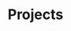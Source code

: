 ---
title: Projects

features:
  - title: "Chapeau"
    image: "/images/projectsPics/Chapeau.png"
    content:  "For our first-year IT project, my team and I developed Chapeau a comprehensive digital management system for a restaurant. This cutting-edge solution, built using C#, Windows Forms, and SQL, seamlessly integrates the operations of waitresses, the kitchen, the bar, and the checkout process. Designed to enhance efficiency and customer service, Chapeau ensures smooth communication between staff and streamlined order processing. Our project demonstrates our ability to collaborate effectively and leverage modern technologies to solve real-world challenges. <br> <div class='badge-container'>  [![C#](https://img.shields.io/badge/Language-C%23-blue?style=for-the-badge&logo=c-sharp&logoColor=white)](https://docs.microsoft.com/en-us/dotnet/csharp/)[![Project Status: Done](https://img.shields.io/badge/Project%20Status-Done-Green?style=for-the-badge)](https://your-project-url) [![.NET Badge](https://img.shields.io/badge/.NET-5C2D91?style=for-the-badge&logo=.net&logoColor=white)]() [![Windows Badge](https://img.shields.io/badge/Windows-0078D6?style=for-the-badge&logo=windows&logoColor=white)]() [![SQL Azure](https://img.shields.io/badge/SQL%20Azure-0078D4?style=for-the-badge&logo=microsoft-azure&logoColor=white)](https://azure.microsoft.com/en-us/services/sql-database/)</div>"
    button: 
        enable: true
        label: "Github Repo!"
        link: "https://github.com/AsielElaouare/Chapeau"

  - title: "Someren"
    image: "/images/projectsPics/Someren.png"
    content:  "In this project, our group aimed to collectively design, implement, and demonstrate proficiency in various aspects of database management, including Entity-Relationship Diagram (ERD) modeling, SQL querying, and integration with C# using Microsoft SQL Server and Management Studio. The database is hosted on Azure for enhanced accessibility and scalability. <br> <div class='badge-container'>  [![C#](https://img.shields.io/badge/Language-C%23-blue?style=for-the-badge&logo=c-sharp&logoColor=white)](https://docs.microsoft.com/en-us/dotnet/csharp/)[![Project Status: Done](https://img.shields.io/badge/Project%20Status-Done-Green?style=for-the-badge)](https://your-project-url) [![.NET Badge](https://img.shields.io/badge/.NET-5C2D91?style=for-the-badge&logo=.net&logoColor=white)]() [![Windows Badge](https://img.shields.io/badge/Windows-0078D6?style=for-the-badge&logo=windows&logoColor=white)]() [![SQL Azure](https://img.shields.io/badge/SQL%20Azure-0078D4?style=for-the-badge&logo=microsoft-azure&logoColor=white)](https://azure.microsoft.com/en-us/services/sql-database/)</div>"
    button: 
        enable: true
        label: "Github Repo!"
        link: "https://github.com/AsielElaouare/Someren"

  - title: "Homelab server"
    image: "/images/projectsPics/22773483a127559a5d59b817c597a7b6.png"
    content:  "This advanced Homelab Server project features a high-performance setup leveraging Proxmox as the virtualization platform, which enables efficient management of multiple virtual machines and containers. Integrated with Cloudflare, it ensures top-tier security and performance for all web-facing services. Nginx Proxy Manager is utilized to streamline web traffic management, providing flexible routing and enhanced security features. Additionally, custom DNS configurations with a personal domain optimize network efficiency and accessibility. This robust, scalable server environment hosts a variety of projects and applications, demonstrating cutting-edge practices in server management, security, and hosting.<br> <div class='badge-container'> [![Proxmox](https://img.shields.io/badge/Proxmox-FF6600?style=for-the-badge&logo=proxmox&logoColor=black)]() [![Docker](https://img.shields.io/badge/Docker-2496ED?style=for-the-badge&logo=docker&logoColor=white)]() [![Portainer](https://img.shields.io/badge/Portainer-2A9D8F?style=for-the-badge&logo=portainer&logoColor=white)]() [![Cloudflare](https://img.shields.io/badge/Cloudflare-F38020?style=for-the-badge&logo=cloudflare&logoColor=white)]() [![Nginx Proxy Manager](https://img.shields.io/badge/Nginx_Proxy_Manager-009639?style=for-the-badge&logo=nginx&logoColor=white)]() [![Pi-hole](https://img.shields.io/badge/Pi--hole-000000?style=for-the-badge&logo=pi-hole&logoColor=red)]() </div>"
    button: 
        enable: false
        label: "Check it out!"
        link: ""

  - title: "Chrome Extension MyTimeTable"
    image: "/images/projectsPics/Mytimetable.png"
    content:  "The MyTimetable NL Chrome Extension provides instant access to the MyTimetable schedules of students in the Netherlands. By integrating with the MyTimetable platform, it allows students to view their class schedules directly from their browser with real-time updates. Developed using Bootstrap, JavaScript, and Express.js for the backend. This extension offers quick access to timetables with a single click, ensuring users always see the latest schedule changes through a simple and intuitive interface. <br> <div class='badge-container'> [![Bootstrap](https://img.shields.io/badge/Bootstrap-563D7C?style=for-the-badge&logo=bootstrap&logoColor=white)](https://getbootstrap.com/)![JavaScript](https://img.shields.io/badge/JavaScript-F7DF1E?style=for-the-badge&logo=javascript&logoColor=black) [![HTML5](https://img.shields.io/badge/HTML5-E34F26?style=for-the-badge&logo=html5&logoColor=white)](https://developer.mozilla.org/en-US/docs/Web/Guide/HTML/HTML5) ![Express.js](https://img.shields.io/badge/Express.js-4CAF50?style=for-the-badge&logo=express&logoColor=white) [![JSON](https://img.shields.io/badge/JSON-FFA500?style=for-the-badge&logo=json&logoColor=white)](https://www.json.org/json-en.html)[![Project Status: Done](https://img.shields.io/badge/Project%20Status-Done-Green?style=for-the-badge)]()</div>"
    button: 
        enable: true
        label: "Check it out!"
        link: "https://chromewebstore.google.com/detail/mytimetable-extension/klncbnaldfocekpkobheednoaddhgpna"

  - title: "NutrientQuery"
    image: "/images/projectsPics/NutrientQuery.png"
    content:  "The NutrientQuery project is a simple tool that helps users get nutritional information about the food they input. It uses an API key to connect to a database of nutritional data. Users provide information about the food they're interested in, and the project fetches relevant nutritional details using the API key. It's a handy way for people to quickly access information about the nutrients in their food choices. In addition to providing nutritional information, the NutrientQuery project goes the extra mile by presenting the data in a visually accessible way. After fetching the nutrient details, the project creates a pie chart to help users better understand the distribution of nutrients in the food. This visual representation makes it easier for users to grasp the proportion of different nutrients present in their selected food item. <br> <div class='badge-container'> [![Bootstrap](https://img.shields.io/badge/Bootstrap-563D7C?style=for-the-badge&logo=bootstrap&logoColor=white)](https://getbootstrap.com/)[![jQuery](https://img.shields.io/badge/jQuery-0769AD?style=for-the-badge&logo=jquery&logoColor=white)](https://jquery.com/) [![HTML5](https://img.shields.io/badge/HTML5-E34F26?style=for-the-badge&logo=html5&logoColor=white)](https://developer.mozilla.org/en-US/docs/Web/Guide/HTML/HTML5) [![CSS3](https://img.shields.io/badge/CSS3-1572B6?style=for-the-badge&logo=css3&logoColor=white)](https://developer.mozilla.org/en-US/docs/Web/CSS) [![Netlify Status](https://img.shields.io/badge/Netlify%20Status-Success-00C7B7?style=for-the-badge&logo=netlify&logoColor=white)](https://app.netlify.com/sites/nutrient-query/deploys) ![Project Status: Done](https://img.shields.io/badge/Project%20Status-Done-Green?style=for-the-badge) </div>"
    button: 
        enable: true
        label: "Try NutrientQuery"
        link: "https://nutrient-query.netlify.app"

  - title: "WebScraper"
    image: "/images/projectsPics/WebScraper.png"
    content:  "The WebScraper project, built in C#, offers users a convenient way to extract data from websites using a simple console application. Users can input the website they want to scrape, and the program fetches the relevant data. What's unique is that users have the option to choose whether they want to save the extracted data in a CSV file or a Txt file. This flexibility makes it easy for users to organize and store the information they gather from different websites in a format that suits their preferences. <br><div class='badge-container'>
    [![C#](https://img.shields.io/badge/Language-C%23-blue?style=for-the-badge&logo=c-sharp&logoColor=white)](https://docs.microsoft.com/en-us/dotnet/csharp/) [![Project Status: Development](https://img.shields.io/badge/Project%20Status-Development-yellow?style=for-the-badge)](https://your-project-url) [![.NET Badge](https://img.shields.io/badge/.NET-5C2D91?style=for-the-badge&logo=.net&logoColor=white)]() [![Windows Badge](https://img.shields.io/badge/Windows-0078D6?style=for-the-badge&logo=windows&logoColor=white)]() [![Mac Badge](https://img.shields.io/badge/MacOS-000000?style=for-the-badge&logo=apple&logoColor=white)]()![Linux Badge](https://img.shields.io/badge/Linux-FCC624?style=for-the-badge&logo=linux&logoColor=black)</div>"
    button: 
        enable: true
        label: "Github Repo"
        link: "https://github.com/AsielElaouare/WebScraper"

  - title: "Chess Game"
    image: "/images/projectsPics/ChessGame.png"
    content:  "This is a simple console-based Chess game written in C# in my free time for fun and to practice OOP. It provides a basic implementation of the classic game, allowing two players to make moves on the console. The game follows standard chess rules and includes features such as checking for checkmate, stalemate, and en passant. Features Two-player mode: Play against a friend on the same computer. Standard chess rules: Enforces the basic rules of chess, including piece movements, captures, and special moves like castling and en passant. Checkmate and stalemate detection: The game checks for checkmate and stalemate conditions to determine the end of the game <br><div class='badge-container'>
    [![C#](https://img.shields.io/badge/Language-C%23-blue?style=for-the-badge&logo=c-sharp&logoColor=white)](https://docs.microsoft.com/en-us/dotnet/csharp/) ![.NET Badge](https://img.shields.io/badge/.NET-5C2D91?style=for-the-badge&logo=.net&logoColor=white) [![Windows Badge](https://img.shields.io/badge/Windows-0078D6?style=for-the-badge&logo=windows&logoColor=white)]() [![Mac Badge](https://img.shields.io/badge/MacOS-000000?style=for-the-badge&logo=apple&logoColor=white)]() ![Linux Badge](https://img.shields.io/badge/Linux-FCC624?style=for-the-badge&logo=linux&logoColor=black) </div>"
    button: 
        enable: true
        label: "Github Repo"
        link: "https://github.com/AsielElaouare/ChessGame-ConsoleApp"
    
  - title: "Portfolio Website"
    image: "/images/projectsPics/PortfolioProject.png"
    content:  "My personal website, where I document my learning paths and showcase my IT projects. This website is built using Hugo, a fast and flexible static site generator. As a student in the IT field, I use this platform to share my journey, projects, and experiences in the world of technology.This website serves as a digital portfolio and learning log for my IT career. I aim to share my knowledge, experiences, and projects with the community while documenting my learning paths. Whether you're a fellow student, a seasoned professional, or just curious about my journey, you'll find valuable content here. <br><div class='badge-container'>
    [![Netlify Status](https://img.shields.io/badge/Netlify%20Status-Success-00C7B7?style=for-the-badge&logo=netlify&logoColor=white)](https://app.netlify.com/sites/astonishing-cranachan-6a9c44/deploys)
    [![Powered by Hugo](https://img.shields.io/badge/Powered%20by-Hugo-pink?style=for-the-badge&logo=hugo&logoColor=white)](https://gohugo.io/)
    [![Hugo Version](https://img.shields.io/badge/Hugo-v0.120.4-blue?style=for-the-badge&logo=hugo&logoColor=white)](https://gohugo.io/)</div>"
    button: 
        enable: true
        label: "Github Repo"
        link: "https://github.com/AsielElaouare/hugoplate-main"
---